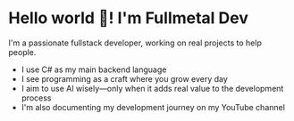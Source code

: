 # Hello world 👋! I'm Fullmetal Dev

I'm a passionate fullstack developer, working on real projects to help people.

- I use C# as my main backend language  
- I see programming as a craft where you grow every day  
- I aim to use AI wisely—only when it adds real value to the development process  
- I'm also documenting my development journey on my YouTube channel  
